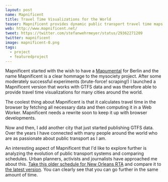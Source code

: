 ```yaml
---
layout: post
name: Mapnificent
title: Travel Time Visualizations for the World
teaser: Mapnificent provides dynamic public transport travel time maps for more than 70 cities world wide.
web: http://www.mapnificent.net/
tweet: https://twitter.com/stefanwehrmeyer/status/29362271209
twitter: mapnificent
image: mapnificent-0.png
tags:
  - project
  - featuredproject
---
```


Mapnificent started with the wish to have a [Mapumental](http://mapumental.com/) for Berlin and the name Mapnificent is a clear hommage to the mysociety project. After some moderately successful experiments (brute-force! scraping!) I launched a Mapnificent version that works with GTFS data and was therefore able to provide travel time visualizations for many cities around the world.

The coolest thing about Mapnificent is that it calculates travel time in the browser by fetching all necessary data and then computing it in a Web Worker. Mapnificent needs a rewrite soon to keep it up with browser developments.

Now and then, I add another city that just started publishing GTFS data. Over the years I have connected with many people around the world who are as passionate about public transport as I am.

An interesting aspect of Mapnificent that I'd like to explore further is analyzing the evolution of public transport systems and comparing schedules. Urban planners, activists and journalists have approached me about this. [Take this older schedule for New Orleans RTA](http://www.mapnificent.net/neworleans/?version=1#/?lat0=29.9513649517&lng0=-90.08514404300001&t0=60&lat=29.979620759233125&lng=-90.02368927005081&zoom=12) and compare it to [the latest version](http://www.mapnificent.net/neworleans/?version=2#/?lat0=29.9513649517&lng0=-90.08514404300001&t0=60&lat=29.979620759233125&lng=-90.0236892700508&zoom=12). You can clearly see that you can go further in the same amount of time.